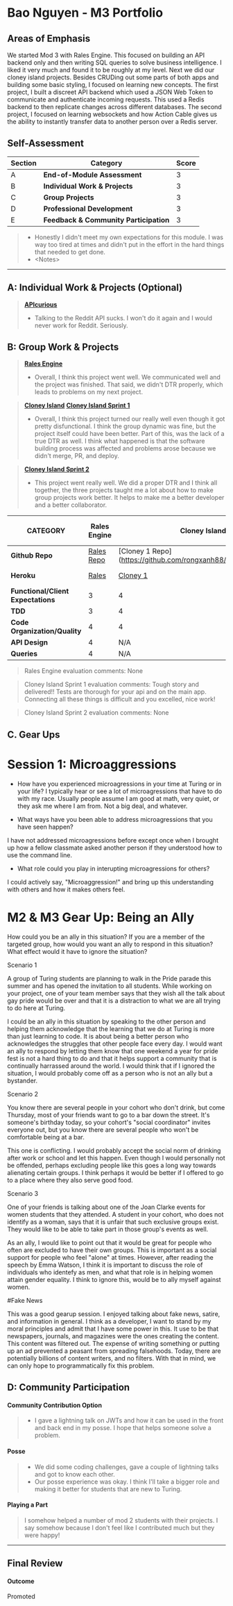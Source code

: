 # Bao Nguyen - M3 Portfolio

## Areas of Emphasis

We started Mod 3 with Rales Engine. This focused on building an API backend only and
then writing SQL queries to solve business intelligence. I liked it very much and
found it to be roughly at my level. Next we did our cloney island projects. Besides
CRUDing out some parts of both apps and building some basic styling, I focused on
learning new concepts. The first project, I built a discreet API backend which used
a JSON Web Token to communicate and authenticate incoming requests. This used a Redis
backend to then replicate changes across different databases. The second project, I focused
on learning websockets and how Action Cable gives us the ability to instantly transfer data
to another person over a Redis server.

## Self-Assessment

| Section | Category | Score |
| --- | ----- | --- |
| A | **End-of-Module Assessment** | 3 |
| B | **Individual Work & Projects** | 3 |
| C | **Group Projects** | 3 |
| D | **Professional Development** | 3 |
| E | **Feedback & Community Participation** | 3 |

>* Honestly I didn't meet my own expectations for this module. I was way too tired at times and didn't
put in the effort in the hard things that needed to get done.
>* \<Notes>

-----------------------

## A: Individual Work & Projects (Optional)

> **[APIcurious](http://backend.turing.io/module3/projects/apicurious)**
>* Talking to the Reddit API sucks. I won't do it again and I would never work for Reddit. Seriously.


## B: Group Work & Projects

> **[Rales Engine](http://backend.turing.io/module3/projects/rails_engine)**
>* Overall, I think this project went well. We communicated well and the project was finished. That said, we didn't DTR properly, which leads to problems on my next project.

> **[Cloney Island](http://backend.turing.io/module3/projects/cloney_island/cloney_island)**
> **[Cloney Island Sprint 1](https://)**
>* Overall, I think this project turned our really well even though it got pretty disfunctional. I think the group dynamic was fine, but the project itself could have been better.
Part of this, was the lack of a true DTR as well. I think what happened is that the software building process was affected and problems arose because we didn't merge, PR, and
deploy.

> **[Cloney Island Sprint 2](https://)**
>* This project went really well. We did a proper DTR and I think all together, the three projects taught me a lot about how to make group projects work better. It helps to make me
a better developer and a better collaborator.

| CATEGORY | Rales Engine | Cloney Island 1 | Cloney Island 2 |
| --- | --- | --- | --- |
| **Github Repo** | [Rales Repo](https://github.com/rongxanh88/rales_engine) | [Cloney 1 Repo](https://github.com/rongxanh88/cloney_island_airbnb | [Cloney 2 Repo](https://github.com/iamchrissmith/air_bnb_clone) |
| **Heroku** | [Rales](None) | [Cloney 1](None) | [Cloney 2](https://airbnb-me-a-river.herokuapp.com/) |
| **Functional/Client Expectations** | 3 | 4 | 4 |
| **TDD** | 3 | 4 | 4 |
| **Code Organization/Quality** | 4 | 4 | 4 |
| **API Design** | 4 | N/A | N/A |
| **Queries** | 4 | N/A | N/A |

> Rales Engine evaluation comments:
None

> Cloney Island Sprint 1 evaluation comments:
Tough story and delivered!! Tests are thorough for your api and on the main app. Connecting all these things is difficult and you excelled, nice work!

> Cloney Island Sprint 2 evaluation comments:
None

## C. **Gear Ups**

# Session 1: Microaggressions

* How have you experienced microagressions in your time at Turing or in your life?
I typically hear or see a lot of microagressions that have to do with my race. Usually people assume I am good at math,
very quiet, or they ask me where I am from. Not a big deal, and whatever.

* What ways have you been able to address microagressions that you have seen happen?

I have not addressed microagressions before except once when I brought up how a fellow classmate asked another person if they understood how to use the command line.

* What role could you play in interupting microagressions for others?

I could actively say, "Microaggression!" and bring up this understanding with others and how it makes others feel.

# M2 & M3 Gear Up: Being an Ally

How could you be an ally in this situation? If you are a member of the targeted group, how would you want an ally to respond in this situation? What effect would it have to ignore the situation?

Scenario 1

A group of Turing students are planning to walk in the Pride parade this summer and has opened the invitation to all students. While working on your project, one of your team member says that they wish all the talk about gay pride would be over and that it is a distraction to what we are all trying to do here at Turing.

I could be an ally in this situation by speaking to the other person and helping them acknowledge that the learning that we do at Turing is more than just learning to code. It is about being a better person who acknowledges the struggles that other people face every day. I would want an ally to respond by letting them know that one weekend a year for pride fest is not a hard thing to do and that it helps support a community that is continually harrassed around the world. I would think that if I ignored the situation, I would probably come off as a person who is not an ally but a bystander.

Scenario 2

You know there are several people in your cohort who don't drink, but come Thursday, most of your friends want to go to a bar down the street. It's someone's birthday today, so your cohort's "social coordinator" invites everyone out, but you know there are several people who won't be comfortable being at a bar.

This one is conflicting. I would probably accept the social norm of drinking after work or school and let this happen. Even though I would personally not be offended, perhaps excluding people like this goes a long way towards alienating certain groups. I think perhaps it would be better if I offered to go to a place where they also serve good food.

Scenario 3

One of your friends is talking about one of the Joan Clarke events for women students that they attended. A student in your cohort, who does not identify as a woman, says that it is unfair that such exclusive groups exist. They would like to be able to take part in those group's events as well.

As an ally, I would like to point out that it would be great for people who often are excluded to have their own groups. This is important as a social support for people who feel "alone" at times. However, after reading the speech by Emma Watson, I think it is important to discuss the role of individuals who identefy as men, and what that role is in helping women attain gender equality. I think to ignore this, would be to ally myself against women.

#Fake News

This was a good gearup session. I enjoyed talking about fake news, satire, and information in general. I think as a developer, I want to stand by
my moral principles and admit that I have some power in this. It use to be that newspapers, journals, and magazines were the  ones creating the content.
This content was filtered out. The expense of writing something or putting up an ad prevented a peasant from spreading falsehoods. Today, there are
potentially billions of content writers, and no filters. With that in mind, we can only hope to programmatically fix this problem.

## D: Community Participation

#### **Community Contribution Option**
>* I gave a lightning talk on JWTs and how it can be used in the front and back end in my posse. I hope that helps someone solve a problem.

#### **Posse**
  >* We did some coding challenges, gave a couple of lightning talks and got to know each other.
  >* Our posse experience was okay. I think I'll take a bigger role and making it better for students that are new to Turing.

#### **Playing a Part**

> I somehow helped a number of mod 2 students with their projects. I say somehow because I don't feel like I contributed much but they were happy!

------------------

## Final Review

#### Outcome

Promoted
